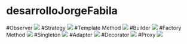# desarrolloJorgeFabila

#Observer
![](../../../Desktop/desarrolloUML/Observer.png)
#Strategy
![](../../../Desktop/desarrolloUML/Strategy.png)
#Template Method
![](../../../Desktop/desarrolloUML/TemplateMethod.png)
#Builder
![](../../../Desktop/desarrolloUML/Builder.png)
#Factory Method
![](../../../Desktop/desarrolloUML/FactoryMethod.png)
#Singleton
![](../../../Desktop/desarrolloUML/Singleton.png)
#Adapter
![](../../../Desktop/desarrolloUML/Adapter.png)
#Decorator
![](../../../Desktop/desarrolloUML/Decorator.png)
#Proxy
![](../../../Desktop/desarrolloUML/Proxy.png)